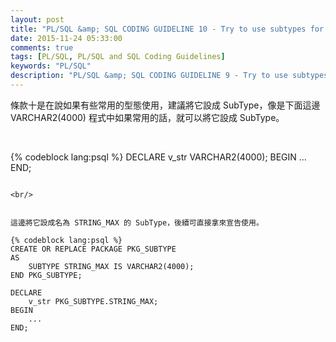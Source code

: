 ```yaml
---
layout: post
title: "PL/SQL &amp; SQL CODING GUIDELINE 10 - Try to use subtypes for constructs used often in your application"
date: 2015-11-24 05:33:00
comments: true
tags: [PL/SQL, PL/SQL and SQL Coding Guidelines]
keywords: "PL/SQL"
description: "PL/SQL &amp; SQL CODING GUIDELINE 9 - Try to use subtypes for constructs used often in your application"
---
```


條款十是在說如果有些常用的型態使用，建議將它設成 SubType，像是下面這邊 VARCHAR2(4000) 程式中如果常用的話，就可以將它設成 SubType。  

<!-- More -->

<br/>


{% codeblock lang:psql %}
DECLARE 
	v_str VARCHAR2(4000); 
BEGIN 
	… 
END;
```

<br/>


這邊將它設成名為 STRING_MAX 的 SubType，後續可直接拿來宣告使用。  

{% codeblock lang:psql %}
CREATE OR REPLACE PACKAGE PKG_SUBTYPE 
AS 
	SUBTYPE STRING_MAX IS VARCHAR2(4000); 
END PKG_SUBTYPE; 

DECLARE 
	v_str PKG_SUBTYPE.STRING_MAX; 
BEGIN 
	... 
END;
```
